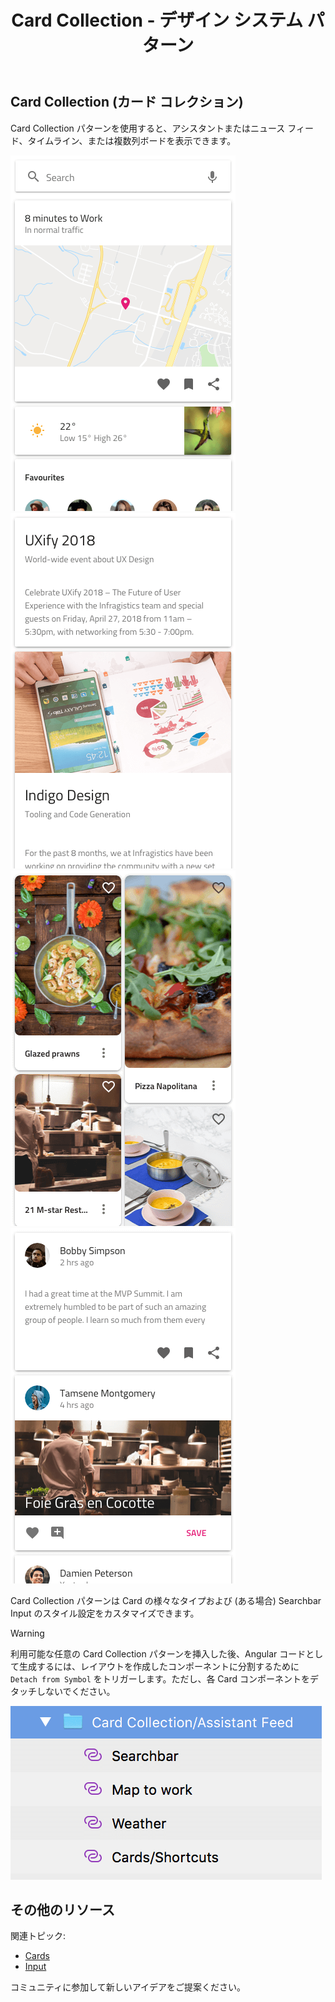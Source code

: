 ﻿---
title: Card Collection - デザイン システム パターン
_description: Card Collection パターン シンボルは Card の全般的な使用シナリオを提供します。
_keywords: デザイン システム, Sketch, Ignite UI for Angular, パターン, UI ライブラリ, ウィジェット
_language: ja
---

## Card Collection (カード コレクション)

Card Collection パターンを使用すると、アシスタントまたはニュース フィード、タイムライン、または複数列ボードを表示できます。

<img class="responsive-img" src="../images/cardcol_demo_assistant.png" srcset="../images/cardcol_demo_assistant@2x.png 2x" />
<img class="responsive-img" src="../images/cardcol_demo_news.png" srcset="../images/cardcol_demo_news@2x.png 2x" />
<img class="responsive-img" src="../images/cardcol_demo_pins.png" srcset="../images/cardcol_demo_pins@2x.png 2x" />
<img class="responsive-img" src="../images/cardcol_demo_timeline.png" srcset="../images/cardcol_demo_timeline@2x.png 2x" />

Card Collection パターンは Card の様々なタイプおよび (ある場合) Searchbar Input のスタイル設定をカスタマイズできます。

> [!WARNING]
> 利用可能な任意の Card Collection パターンを挿入した後、Angular コードとして生成するには、レイアウトを作成したコンポーネントに分割するために `Detach from Symbol` をトリガーします。ただし、各 Card コンポーネントをデタッチしないでください。

<img class="responsive-img" src="../images/card_collection_detach.png" />

## その他のリソース

関連トピック:

- [Cards](../components/cards.md)
- [Input](../components/input.md)
  <div class="divider--half"></div>

コミュニティに参加して新しいアイデアをご提案ください。


